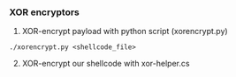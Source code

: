 ### XOR encryptors 

1. XOR-encrypt payload with python script (xorencrypt.py)

```
./xorencrypt.py <shellcode_file>
```
2. XOR-encrypt our shellcode with xor-helper.cs

